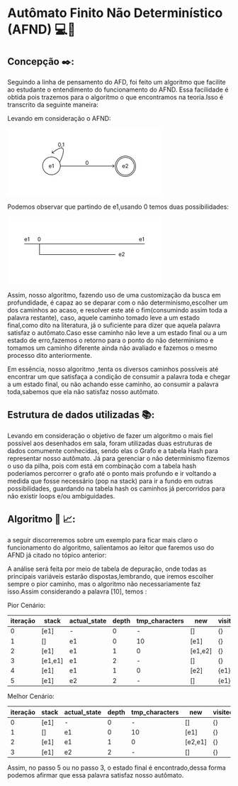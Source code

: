 # Autômato Finito Não Determinístico (AFND) :computer::robot:

## Concepção :black_nib::

Seguindo a linha de pensamento do AFD, foi feito um algoritmo que facilite ao estudante o entendimento do funcionamento do AFND. Essa facilidade é obtida pois trazemos para o algoritmo o que encontramos na teoria.Isso é transcrito da seguinte maneira:

Levando em consideração o AFND:

<img src="https://github.com/Paul0Cesar/LFA/blob/main/AFND/imgs/afnd.png" alt="AFND"/>

Podemos observar que partindo de e1,usando 0 temos duas possibilidades:

<img src="https://github.com/Paul0Cesar/LFA/blob/main/AFND/imgs/flow_afnd.png" alt="AFND FLOW"/>

Assim, nosso algoritmo, fazendo uso de uma customização da busca em profundidade, é capaz ao se deparar com o não determinismo,escolher um dos caminhos ao acaso, e resolver este até o fim(consumindo assim toda a palavra restante), caso, aquele caminho tomado leve a um estado final,como dito na literatura, já o suficiente para dizer que aquela palavra satisfaz o autômato.Caso esse caminho não leve a um estado final ou a um estado de erro,fazemos o retorno para o ponto do não determinismo e tomamos um caminho diferente ainda não avaliado e fazemos o mesmo processo dito anteriormente.

Em essência, nosso algoritmo ,tenta os diversos caminhos possíveis até encontrar um que satisfaça a condição de consumir a palavra toda e chegar a um estado final, ou não achando esse caminho, ao consumir a palavra toda,sabemos que ela não satisfaz nosso autômato.

## Estrutura de dados utilizadas :books::

Levando em consideração o objetivo de fazer um algoritmo o mais fiel possível aos desenhados em sala, foram utilizadas duas estruturas de dados comumente conhecidas, sendo elas o Grafo e a tabela Hash para representar nosso autômato. Já para gerenciar o não determinismo fizemos o uso da pilha, pois com está em combinação com a tabela hash poderíamos percorrer o grafo até o ponto mais profundo e ir voltando a medida que fosse necessário (pop na stack) para ir a fundo em outras possibilidades, guardando na tabela hash os caminhos já percorridos para não existir loops e/ou ambiguidades.


## Algoritmo :mag_right: :chart_with_upwards_trend::

a seguir discorreremos sobre um exemplo para ficar mais claro o funcionamento do algoritmo, salientamos ao leitor que faremos uso do AFND já citado no tópico anterior:

A análise será feita por meio de tabela de depuração, onde todas as principais variáveis estarão dispostas,lembrando, que iremos escolher sempre o pior caminho, mas o algoritmo não necessariamente faz isso.Assim considerando a palavra [10], temos :

Pior Cenário:
 
| iteração  |  stack  | actual_state   | depth  |  tmp_characters  | new | visited|
|--------|-----|-----|----|-----|-----|-----|
| 0  |  [e1] | - |  0 |  - | []| {} | 
| 1  | []  | e1 |  0 |  10 |[e1] |{} |
| 2  | [e1]  | e1  | 1  | 0  |[e1,e2] | {}|
| 3  | [e1,e1]  | e1  | 2  | - |[]| {}|
| 4  | [e1]  | e1  | 1  | 0  |[e2] | {e1}|
| 5  | [e1]  | e2  | 2  | -  |[] | {e1}|

Melhor Cenário:
 
| iteração  |  stack  | actual_state   | depth  |  tmp_characters  | new | visited|
|--------|-----|-----|----|-----|-----|-----|
| 0  |  [e1] | - |  0 |  - | []| {} | 
| 1  | []  | e1 |  0 |  10 |[e1] |{} |
| 2  | [e1]  | e1  | 1  | 0  |[e2,e1] | {}|
| 3  | [e1]  | e2  | 2  | - |[]| {}|


Assim, no passo 5 ou no passo 3, o estado final é encontrado,dessa forma podemos afirmar que essa palavra satisfaz nosso autômato.